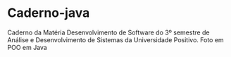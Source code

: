 # Caderno-java
Caderno da Matéria Desenvolvimento de Software do 3º semestre de Análise e Desenvolvimento de Sistemas da Universidade Positivo. Foto em POO em Java
